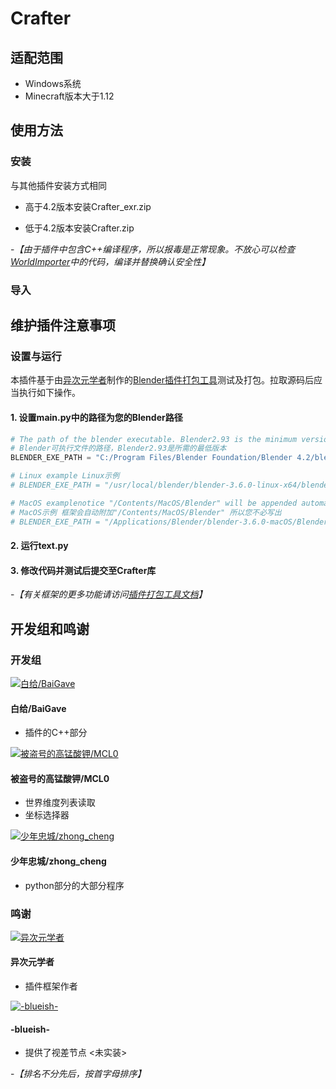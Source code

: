 # Crafter

## 适配范围

- Windows系统
- Minecraft版本大于1.12

## 使用方法

### 安装

与其他插件安装方式相同

- 高于4.2版本安装Crafter_exr.zip

- 低于4.2版本安装Crafter.zip

-*【由于插件中包含C++编译程序，所以报毒是正常现象。不放心可以检查[WorldImporter](https://github.com/BaiGave/WorldImporter)中的代码，编译并替换确认安全性】*

### 导入

## 维护插件注意事项

### 设置与运行

本插件基于由[异次元学者](https://space.bilibili.com/181717176)制作的[Blender插件打包工具](https://github.com/xzhuah/BlenderAddonPackageTool)测试及打包。拉取源码后应当执行如下操作。

#### 1. 设置**main.py**中的路径为您的Blender路径

```python
# The path of the blender executable. Blender2.93 is the minimum version required
# Blender可执行文件的路径，Blender2.93是所需的最低版本
BLENDER_EXE_PATH = "C:/Program Files/Blender Foundation/Blender 4.2/blender.exe"

# Linux example Linux示例
# BLENDER_EXE_PATH = "/usr/local/blender/blender-3.6.0-linux-x64/blender"

# MacOS examplenotice "/Contents/MacOS/Blender" will be appended automatically if you didn't write it explicitly
# MacOS示例 框架会自动附加"/Contents/MacOS/Blender" 所以您不必写出
# BLENDER_EXE_PATH = "/Applications/Blender/blender-3.6.0-macOS/Blender.app"
```

#### 2. 运行**text.py**

#### 3. 修改代码并测试后提交至Crafter库

-*【有关框架的更多功能请访问[插件打包工具文档](https://github.com/xzhuah/BlenderAddonPackageTool?tab=readme-ov-file#blender-插件开发框架及打包工具)】*

## 开发组和鸣谢

### 开发组

[![白给/BaiGave](https://i0.hdslb.com/bfs/face/d7d82f14e8469c3c973cd1d7b981ed275069aa55.jpg@100w_100h_1c_1s.png)](https://space.bilibili.com/3461563635731405)

#### 白给/BaiGave

- 插件的C++部分

[![被盗号的高锰酸钾/MCL0](https://i2.hdslb.com/bfs/face/4cc9254634fc212567c7e2286554bf664bfedd92.jpg@100w_100h_1c_1s.png)](https://space.bilibili.com/511403657)

#### 被盗号的高锰酸钾/MCL0

- 世界维度列表读取
- 坐标选择器

[![少年忠城/zhong_cheng](https://i0.hdslb.com/bfs/face/cca0a2997727b7c9625b6c84b79d75b1d20b0505.jpg@100w_100h_1c_1s.png)](https://space.bilibili.com/455309610)

#### 少年忠城/zhong_cheng

- python部分的大部分程序

### 鸣谢

[![异次元学者](https://i2.hdslb.com/bfs/face/68a1603186d8655a14d7e7fc920b4c95f23929d4.jpg@100w_100h_1c_1s.png)](https://space.bilibili.com/181717176)

#### 异次元学者

- 插件框架作者

[![-blueish-](https://i2.hdslb.com/bfs/face/e7ebd5fd6c2267d6bab44a2e89b9d1671a818f13.jpg@100w_100h_1c_1s.png)](https://space.bilibili.com/3546391456516604)

#### -blueish-

- 提供了视差节点 <未实装>

-*【排名不分先后，按首字母排序】*
